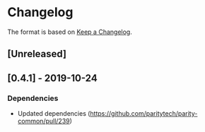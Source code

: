 # Changelog

The format is based on [Keep a Changelog]. 

[Keep a Changelog]: http://keepachangelog.com/en/1.0.0/

## [Unreleased]

## [0.4.1] - 2019-10-24
### Dependencies
- Updated dependencies (https://github.com/paritytech/parity-common/pull/239)
